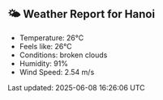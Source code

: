 <!-- WEATHER-START -->
## 🌤 Weather Report for Hanoi

- Temperature: 26°C
- Feels like: 26°C
- Conditions: broken clouds
- Humidity: 91%
- Wind Speed: 2.54 m/s

Last updated: 2025-06-08 16:26:06 UTC
<!-- WEATHER-END -->
